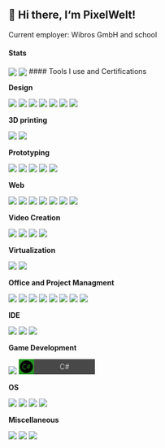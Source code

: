 ## 👋 Hi there, I‘m PixelWelt!

Current employer: Wibros GmbH and school

#### Stats

 <img align="center" src="https://github-readme-stats.vercel.app/api/top-langs/?username=PixelWelt&layout=compact"/>
 <img align="center" src="https://github-readme-stats.vercel.app/api?username=PixelWelt&show_icons=true&theme=radical"/>
#### Tools I use and Certifications
<!--START_SECTION:badges-->
<!--END_SECTION:badges-->

**Design**

<p float="left">
  <img src="https://raw.github.com/PixelWelt/PixelWelt/main/img/Adobe.png" width="150" />
  <img src="https://raw.github.com/PixelWelt/PixelWelt/main/img/Affinity.png" width="150" /> 
  <img src="https://raw.github.com/PixelWelt/PixelWelt/main/img/Lightroom.png" width="150" />
  <img src="https://raw.github.com/PixelWelt/PixelWelt/main/img/Gimp.png" width="150" />
  <img src="https://raw.github.com/PixelWelt/PixelWelt/main/img/Aseprite.png" width="150" />
  <img src="https://raw.github.com/PixelWelt/PixelWelt/main/img/Blender.png" width="150" />
  <img src="https://raw.github.com/PixelWelt/PixelWelt/main/img/Scribus.png" width="150" />
</p>

**3D printing**

<p float="left">
  <img src="https://raw.github.com/PixelWelt/PixelWelt/main/img/Octoprint.png" width="150" />
  <img src="https://raw.github.com/PixelWelt/PixelWelt/main/img/Cura.png" width="150" /> 
</p>

**Prototyping**

<p float="left">
  <img src="https://raw.github.com/PixelWelt/PixelWelt/main/img/Arduino.png" width="150" />
  <img src="https://raw.github.com/PixelWelt/PixelWelt/main/img/rpi.png" width="150" /> 
  <img src="https://raw.github.com/PixelWelt/PixelWelt/main/img/C.png" width="150" />
  <img src="https://raw.github.com/PixelWelt/PixelWelt/main/img/C++.png" width="150" /> 
  <img src="https://raw.github.com/PixelWelt/PixelWelt/main/img/Python.png" width="150" /> 
</p>

**Web**

<p float="left">
  <img src="https://raw.github.com/PixelWelt/PixelWelt/main/img/CSS.png" width="150" />
  <img src="https://raw.github.com/PixelWelt/PixelWelt/main/img/Javascript.png" width="150" /> 
  <img src="https://raw.github.com/PixelWelt/PixelWelt/main/img/HTML.png" width="150" />
  <img src="https://raw.github.com/PixelWelt/PixelWelt/main/img/Wordpress.png" width="150" /> 
  <img src="https://raw.github.com/PixelWelt/PixelWelt/main/img/ovh.png" width="150" /> 
  <img src="https://raw.github.com/PixelWelt/PixelWelt/main/img/php.png" width="150" /> 
  <img src="https://raw.github.com/PixelWelt/PixelWelt/main/img/MySQL.png" width="150" /> 
</p>

**Video Creation**

<p float="left">
  <img src="https://raw.github.com/PixelWelt/PixelWelt/main/img/YoutubStudio.png" width="150" />
  <img src="https://raw.github.com/PixelWelt/PixelWelt/main/img/Audacity.png" width="150" /> 
  <img src="https://raw.github.com/PixelWelt/PixelWelt/main/img/OBSStudio.png" width="150" />
  <img src="https://raw.github.com/PixelWelt/PixelWelt/main/img/kdenLive.png" width="150" /> 
</p>

**Virtualization**

<p float="left">
  <img src="https://raw.github.com/PixelWelt/PixelWelt/main/img/Docker.png" width="150" />
  <img src="https://raw.github.com/PixelWelt/PixelWelt/main/img/Portainer.png" width="150" /> 
</p>

**Office and Project Managment**

<p float="left">
  <img src="https://raw.github.com/PixelWelt/PixelWelt/main/img/Clickup.png" width="150" />
  <img src="https://raw.github.com/PixelWelt/PixelWelt/main/img/GoogleSheets.png" width="150" /> 
  <img src="https://raw.github.com/PixelWelt/PixelWelt/main/img/Drive.png" width="150" />
  <img src="https://raw.github.com/PixelWelt/PixelWelt/main/img/Diagrams.png" width="150" /> 
  <img src="https://raw.github.com/PixelWelt/PixelWelt/main/img/Jamboard.png" width="150" />
  <img src="https://raw.github.com/PixelWelt/PixelWelt/main/img/Trello.png" width="150" /> 
  <img src="https://raw.github.com/PixelWelt/PixelWelt/main/img/Prezi.png" width="150" />
  <img src="https://raw.github.com/PixelWelt/PixelWelt/main/img/Github.png" width="150" /> 
</p>

**IDE**

<p float="left">
  <img src="https://raw.github.com/PixelWelt/PixelWelt/main/img/IntelliJ.png" width="150" />
  <img src="https://raw.github.com/PixelWelt/PixelWelt/main/img/vs.png" width="150" /> 
  <img src="https://raw.github.com/PixelWelt/PixelWelt/main/img/vsCode.png" width="150" />
</p>

**Game Development**

<p float="left">
  <img src="https://raw.github.com/PixelWelt/PixelWelt/main/img/Unity.png" width="150" />
  <img src="https://github.com/PixelWelt/PixelWelt/blob/main/img/C%23.png?raw=true" width="150" /> 
</p>

**OS**

<p float="left">
  <img src="https://raw.github.com/PixelWelt/PixelWelt/main/img/Windows.png" width="150" />
  <img src="https://raw.github.com/PixelWelt/PixelWelt/main/img/Ubuntu.png" width="150" /> 
  <img src="https://raw.github.com/PixelWelt/PixelWelt/main/img/ChromeOs.png" width="150" /> 
  <img src="https://raw.github.com/PixelWelt/PixelWelt/main/img/Pop!_OS.png" width="150" /> 
</p>

**Miscellaneous**

<p float="left">
  <img src="https://raw.github.com/PixelWelt/PixelWelt/main/img/Lua.png" width="150" />
  <img src="https://raw.github.com/PixelWelt/PixelWelt/main/img/Filezilla.png" width="150" />
  <img src="https://raw.github.com/PixelWelt/PixelWelt/main/img/Terminal.png" width="150" /> 
</p>
